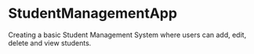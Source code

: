# StudentManagementApp
Creating a basic Student Management System where users can add, edit, delete and view students. 